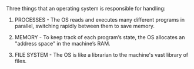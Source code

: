 Three things that an operating system is responsible for handling:

1) PROCESSES - The OS reads and executes many different programs in parallel, switching rapidly between them to save memory.

2) MEMORY - To keep track of each program’s state, the OS allocates an "address space" in the machine’s RAM.

3) FILE SYSTEM - The OS is like a librarian to the machine's vast library of files.
